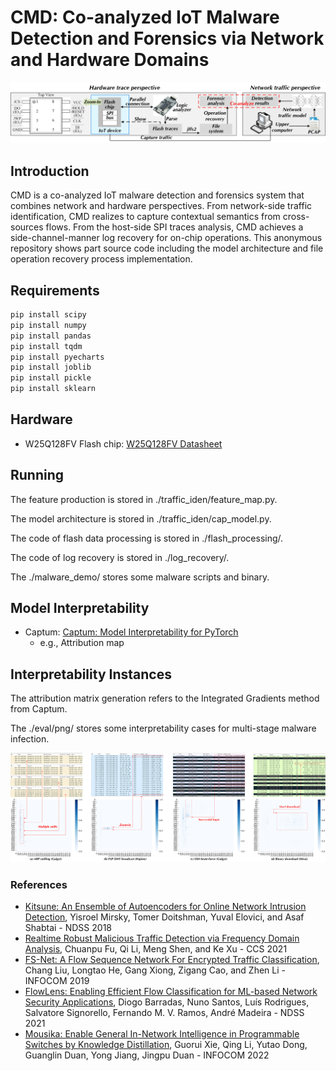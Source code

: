 # CMD: Co-analyzed IoT Malware Detection and Forensics via Network and Hardware Domains

![avatar](./fig/overview.png)

## Introduction

CMD is a co-analyzed IoT malware detection and forensics system that combines network and hardware perspectives. 
From network-side traffic identification, CMD realizes to capture contextual semantics from cross-sources flows. 
From the host-side SPI traces analysis, CMD achieves a side-channel-manner log recovery for on-chip operations. 
This anonymous repository shows part source code including the model architecture and file operation recovery process implementation. 

## Requirements

```bash
pip install scipy
pip install numpy
pip install pandas
pip install tqdm
pip install pyecharts
pip install joblib
pip install pickle
pip install sklearn
```

## Hardware

- W25Q128FV Flash chip: [W25Q128FV Datasheet](https://www.pjrc.com/teensy/W25Q128FV.pdf)

## Running

The feature production is stored in ./traffic_iden/feature_map.py. 

The model architecture is stored in ./traffic_iden/cap_model.py. 

The code of flash data processing is stored in ./flash_processing/. 

The code of log recovery is stored in ./log_recovery/. 

The ./malware_demo/ stores some malware scripts and binary. 

## Model Interpretability

- Captum: [Captum: Model Interpretability for PyTorch](https://captum.ai/)
  - e.g., Attribution map

## Interpretability Instances

The attribution matrix generation refers to the Integrated Gradients method from Captum. 

The ./eval/png/ stores some interpretability cases for multi-stage malware infection. 

![avatar](./eval/interp.png)

### References
- [Kitsune: An Ensemble of Autoencoders for Online Network Intrusion Detection](https://arxiv.org/abs/1802.09089), Yisroel Mirsky, Tomer Doitshman, Yuval Elovici, and Asaf Shabtai - NDSS 2018
- [Realtime Robust Malicious Traffic Detection via Frequency Domain Analysis](https://dl.acm.org/doi/10.1145/3460120.3484585), Chuanpu Fu, Qi Li, Meng Shen, and Ke Xu - CCS 2021
- [FS-Net: A Flow Sequence Network For Encrypted Traffic Classification](https://ieeexplore.ieee.org/document/8737507), Chang Liu, Longtao He, Gang Xiong, Zigang Cao, and Zhen Li - INFOCOM 2019
- [FlowLens: Enabling Efficient Flow Classification for ML-based Network Security Applications](https://www.ndss-symposium.org/ndss-paper/flowlens-enabling-efficient-flow-classification-for-ml-based-network-security-applications/), Diogo Barradas, Nuno Santos, Luís Rodrigues, Salvatore Signorello, Fernando M. V. Ramos, André Madeira - NDSS 2021
- [Mousika: Enable General In-Network Intelligence in Programmable Switches by Knowledge Distillation](https://ieeexplore.ieee.org/document/9796936/), Guorui Xie, Qing Li, Yutao Dong, Guanglin Duan, Yong Jiang, Jingpu Duan - INFOCOM 2022

